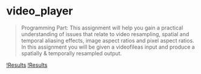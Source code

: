 # video_player
> Programming Part:
This assignment will help you gain a practical understanding of issues that relate to video resampling, spatial and temporal aliasing effects, image aspect ratios and pixel aspect ratios. In this assignment you will be given a videofileas input and produce a spatially & temporally resampled output.


[!Results](https://github.com/mukeshkdangi/video_player/blob/master/src/pics1.png)
[!Results](https://github.com/mukeshkdangi/video_player/blob/master/src/pics2.png)
